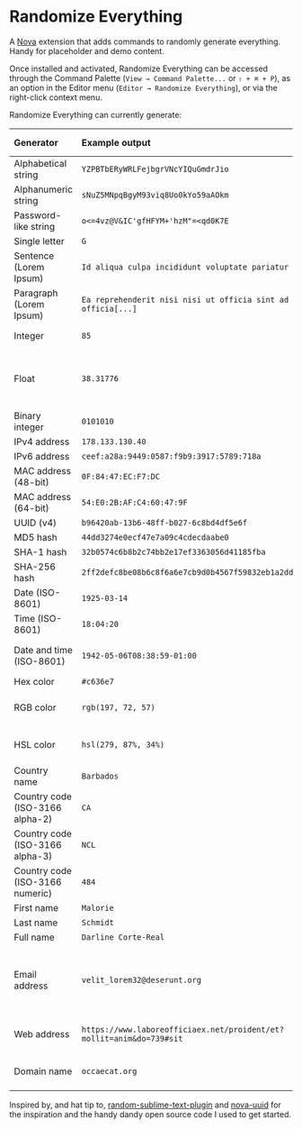 # Randomize Everything

A [Nova](https://nova.app) extension that adds commands to randomly generate everything. Handy for placeholder and demo content.

Once installed and activated, Randomize Everything can be accessed through the Command Palette (`View → Command Palette...` or `⇧ + ⌘ + P`), as an option in the Editor menu (`Editor → Randomize Everything`), or via the right-click context menu.

Randomize Everything can currently generate:

| Generator                       | Example output                                                       | Editable preferences                                  |
| :------------------------------ | :------------------------------------------------------------------- | :---------------------------------------------------- |
| Alphabetical string             | `YZPBTbERyWRLFejbgrVNcYIQuGmdrJio`                                   | String length                                         |
| Alphanumeric string             | `sNuZ5MNpqBgyM93viq8Uo0kYo59aAOkm`                                   | String length                                         |
| Password-like string            | `o<=4vz@V&IC'gfHFYM+'hzM"=<qd0K7E`                                   | String length                                         |
| Single letter                   | `G`                                                                  |                                                       |
| Sentence (Lorem Ipsum)          | `Id aliqua culpa incididunt voluptate pariatur nisi mollit[...]`     |                                                       |
| Paragraph (Lorem Ipsum)         | `Ea reprehenderit nisi nisi ut officia sint ad fugiat officia[...]`  |                                                       |
| Integer                         | `85`                                                                 | Number range                                          |
| Float                           | `38.31776`                                                           | Number range, number of decimal places                |
| Binary integer                  | `0101010`                                                            | Number range                                          |
| IPv4 address                    | `178.133.130.40`                                                     |                                                       |
| IPv6 address                    | `ceef:a28a:9449:0587:f9b9:3917:5789:718a`                            |                                                       |
| MAC address (48-bit)            | `0F:84:47:EC:F7:DC`                                                  |                                                       |
| MAC address (64-bit)            | `54:E0:2B:AF:C4:60:47:9F`                                            |                                                       |
| UUID (v4)                       | `b96420ab-13b6-48ff-b027-6c8bd4df5e6f`                               |                                                       |
| MD5 hash                        | `44dd3274e0ecf47e7a09c4cdecdaabe0`                                   |                                                       |
| SHA-1 hash                      | `32b0574c6b8b2c74bb2e17ef3363056d41185fba`                           |                                                       |
| SHA-256 hash                    | `2ff2defc8be08b6c8f6a6e7cb9d0b4567f59832eb1a2ddb8f1567636eee072c9`   |                                                       |
| Date (ISO-8601)                 | `1925-03-14`                                                         | Year range                                            |
| Time (ISO-8601)                 | `18:04:20`                                                           |                                                       |
| Date and time (ISO-8601)        | `1942-05-06T08:38:59-01:00`                                          | Year range, timezone format                           |
| Hex color                       | `#c636e7`                                                            | Capitalization                                        |
| RGB color                       | `rgb(197, 72, 57)`                                                   | CSS compatible formatting                             |
| HSL color                       | `hsl(279, 87%, 34%)`                                                 | CSS compatible formatting                             |
| Country name                    | `Barbados`                                                           |                                                       |
| Country code (ISO-3166 alpha-2) | `CA`                                                                 |                                                       |
| Country code (ISO-3166 alpha-3) | `NCL`                                                                |                                                       |
| Country code (ISO-3166 numeric) | `484`                                                                |                                                       |
| First name                      | `Malorie`                                                            |                                                       |
| Last name                       | `Schmidt`                                                            |                                                       |
| Full name                       | `Darline Corte-Real`                                                 |                                                       |
| Email address                   | `velit_lorem32@deserunt.org`                                         | Customize domain extensions, use real email providers |
| Web address                     | `https://www.laboreofficiaex.net/proident/et?mollit=anim&do=739#sit` | Customize domain extensions                           |
| Domain name                     | `occaecat.org`                                                       | Customize domain extensions                           |

Inspired by, and hat tip to, [random-sublime-text-plugin](https://github.com/kimpettersen/random-sublime-text-plugin) and [nova-uuid](https://github.com/henrikdahl/nova-uuid) for the inspiration and the handy dandy open source code I used to get started.

